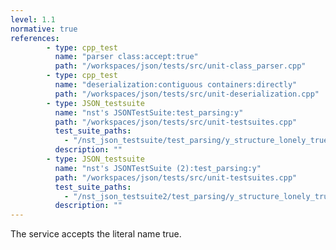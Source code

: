 ```yaml
---
level: 1.1
normative: true
references:
        - type: cpp_test
          name: "parser class:accept:true"
          path: "/workspaces/json/tests/src/unit-class_parser.cpp"
        - type: cpp_test
          name: "deserialization:contiguous containers:directly"
          path: "/workspaces/json/tests/src/unit-deserialization.cpp"
        - type: JSON_testsuite
          name: "nst's JSONTestSuite:test_parsing:y"
          path: "/workspaces/json/tests/src/unit-testsuites.cpp"
          test_suite_paths:
            - "/nst_json_testsuite/test_parsing/y_structure_lonely_true.json"
          description: ""  
        - type: JSON_testsuite
          name: "nst's JSONTestSuite (2):test_parsing:y"
          path: "/workspaces/json/tests/src/unit-testsuites.cpp"
          test_suite_paths:
            - "/nst_json_testsuite2/test_parsing/y_structure_lonely_true.json"
          description: ""
---
```


The service accepts the literal name true.